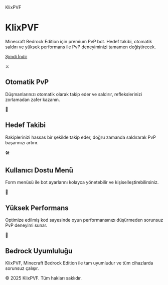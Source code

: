 KlixPVF 
    <h1>KlixPVF</h1>
    <p>Minecraft Bedrock Edition için premium PvP bot. Hedef takibi, otomatik saldırı ve yüksek performans ile PvP deneyiminizi tamamen değiştirecek.</p>
    <a href="#">Şimdi İndir</a>
</div>

<!-- Özellikler Bölümü -->
<div class="features">
    <div class="feature">
        <div class="feature-icon">⚔️</div>
        <div class="feature-content">
            <h2>Otomatik PvP</h2>
            <p>Düşmanlarınızı otomatik olarak takip eder ve saldırır, reflekslerinizi zorlamadan zafer kazanın.</p>
        </div>
    </div>
    <div class="feature">
        <div class="feature-icon">🎯</div>
        <div class="feature-content">
            <h2>Hedef Takibi</h2>
            <p>Rakiplerinizi hassas bir şekilde takip eder, doğru zamanda saldırarak PvP başarınızı artırır.</p>
        </div>
    </div>
    <div class="feature">
        <div class="feature-icon">🛠️</div>
        <div class="feature-content">
            <h2>Kullanıcı Dostu Menü</h2>
            <p>Form menüsü ile bot ayarlarını kolayca yönetebilir ve kişiselleştirebilirsiniz.</p>
        </div>
    </div>
    <div class="feature">
        <div class="feature-icon">🚀</div>
        <div class="feature-content">
            <h2>Yüksek Performans</h2>
            <p>Optimize edilmiş kod sayesinde oyun performansınızı düşürmeden sorunsuz PvP deneyimi sunar.</p>
        </div>
    </div>
    <div class="feature">
        <div class="feature-icon">💎</div>
        <div class="feature-content">
            <h2>Bedrock Uyumluluğu</h2>
            <p>KlixPVF, Minecraft Bedrock Edition ile tam uyumludur ve tüm cihazlarda sorunsuz çalışır.</p>
        </div>
    </div>
</div>

<footer>
    &copy; 2025 KlixPVF. Tüm hakları saklıdır.
</footer>

</body>
</html>
